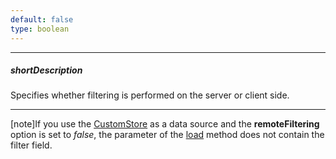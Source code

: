 ```yaml
---
default: false
type: boolean
---
```

---
##### shortDescription
Specifies whether filtering is performed on the server or client side.

---
[note]If you use the [CustomStore](/api-reference/30%20Data%20Layer/CustomStore '/Documentation/ApiReference/Data_Layer/CustomStore/') as a data source and the **remoteFiltering** option is set to *false*, the parameter of the [load](/api-reference/30%20Data%20Layer/Store/3%20Methods/load(options).md '/Documentation/ApiReference/Data_Layer/CustomStore/Methods/#loadoptions') method does not contain the filter field.
